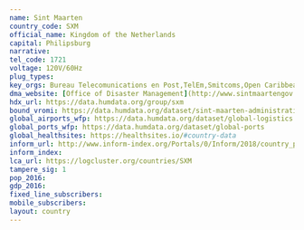 ```yaml
---
name: Sint Maarten
country_code: SXM
official_name: Kingdom of the Netherlands
capital: Philipsburg
narrative:
tel_code: 1721
voltage: 120V/60Hz
plug_types:
key_orgs: Bureau Telecomunications en Post,TelEm,Smitcoms,Open Caribbean Internet eXchange
dma_website: [Office of Disaster Management](http://www.sintmaartengov.org/PressReleases/Pages/Office-of-Disaster-Management-Review-Now-Your-Disaster-Supply-Kit23.aspx)
hdx_url: https://data.humdata.org/group/sxm
bound_vromi: https://data.humdata.org/dataset/sint-maarten-administrative-level-0-1-boundaries
global_airports_wfp: https://data.humdata.org/dataset/global-logistics
global_ports_wfp: https://data.humdata.org/dataset/global-ports
global_healthsites: https://healthsites.io/#country-data
inform_url: http://www.inform-index.org/Portals/0/Inform/2018/country_profiles/SXM.pdf
inform_index:
lca_url: https://logcluster.org/countries/SXM
tampere_sig: 1
pop_2016:
gdp_2016:
fixed_line_subscribers:
mobile_subscribers:
layout: country
---
```

